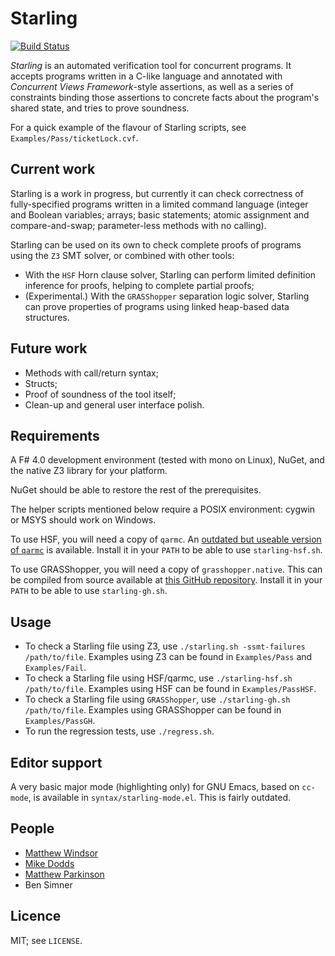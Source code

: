# Starling 
[![Build Status](https://travis-ci.org/septract/starling-tool.svg?branch=master)](https://travis-ci.org/septract/starling-tool)

_Starling_ is an automated verification tool for concurrent programs.
It accepts programs written in a C-like language and annotated with
_Concurrent Views Framework_-style assertions, as well as a series
of constraints binding those assertions to concrete facts about the
program's shared state, and tries to prove soundness.

For a quick example of the flavour of Starling scripts, see
`Examples/Pass/ticketLock.cvf`.

## Current work

Starling is a work in progress, but currently it can check
correctness of fully-specified programs written in a limited command
language (integer and Boolean variables; arrays; basic statements; atomic
assignment and compare-and-swap; parameter-less methods with no
calling).

Starling can be used on its own to check complete proofs of programs
using the `Z3` SMT solver, or combined with other tools:

* With the `HSF` Horn clause solver, Starling can perform limited definition
  inference for proofs, helping to complete partial proofs;
* (Experimental.)  With the `GRASShopper` separation logic solver, Starling can
  prove properties of programs using linked heap-based data structures.

## Future work

* Methods with call/return syntax;
* Structs;
* Proof of soundness of the tool itself;
* Clean-up and general user interface polish.

## Requirements

A F# 4.0 development environment (tested with mono on Linux),
NuGet, and the native Z3 library for your platform.

NuGet should be able to restore the rest of the prerequisites.

The helper scripts mentioned below require a POSIX environment:
cygwin or MSYS should work on Windows.

To use HSF, you will need a copy of `qarmc`.  An [outdated but
useable version of `qarmc`](https://www7.in.tum.de/~popeea/research/synthesis/)
is available.  Install it in your `PATH` to be able to use
`starling-hsf.sh`.

To use GRASShopper, you will need a copy of `grasshopper.native`.
This can be compiled from source available at
[this GitHub repository](https://github.com/wies/grasshopper).  Install it
in your `PATH` to be able to use `starling-gh.sh`.

## Usage

* To check a Starling file using Z3, use `./starling.sh -ssmt-failures /path/to/file`.
  Examples using Z3 can be found in `Examples/Pass` and `Examples/Fail`.
* To check a Starling file using HSF/qarmc, use `./starling-hsf.sh /path/to/file`.
  Examples using HSF can be found in `Examples/PassHSF`.
* To check a Starling file using `GRASShopper`, use `./starling-gh.sh /path/to/file`.
  Examples using GRASShopper can be found in `Examples/PassGH`.
* To run the regression tests, use `./regress.sh`.

## Editor support

A very basic major mode (highlighting only) for GNU Emacs, based on `cc-mode`,
is available in `syntax/starling-mode.el`.  This is fairly outdated.

## People

* [Matthew Windsor](https://www-users.cs.york.ac.uk/~mbw500/)
* [Mike Dodds](https://www-users.cs.york.ac.uk/~miked/)
* [Matthew Parkinson](http://research.microsoft.com/en-us/people/mattpark/) 
* Ben Simner

## Licence

MIT; see `LICENSE`.
